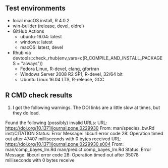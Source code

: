 ## Test environments

* local macOS install, R 4.0.2
* win-builder (release, devel, oldrel)
* GitHub Actions
    + ubuntu-16.04: latest
    + windows: latest
    + macOS: latest, devel
* Rhub via devtools::check_rhub(env_vars=c(R_COMPILE_AND_INSTALL_PACKAGES = "always"))
    + Fedora Linux, R-devel, clang, gfortran
    + Windows Server 2008 R2 SP1, R-devel, 32/64 bit
    + Ubuntu Linux 16.04 LTS, R-release, GCC


## R CMD check results

1. I got the following warnings. The DOI links are a little slow at times, but they do load.

Found the following (possibly) invalid URLs:
  URL: https://doi.org/10.1371/journal.pone.0229930
    From: man/species_bw.Rd
          inst/CITATION
    Status: Error
    Message: libcurl error code 28:
      	Operation timed out after 47407 milliseconds with 0 bytes received
  URL: https://doi.org/10.1371/journal.pone.0229930.s004
    From: man/comp_bayes_lm.Rd
          man/predict.comp_bayes_lm.Rd
    Status: Error
    Message: libcurl error code 28:
      	Operation timed out after 35078 milliseconds with 0 bytes receive
